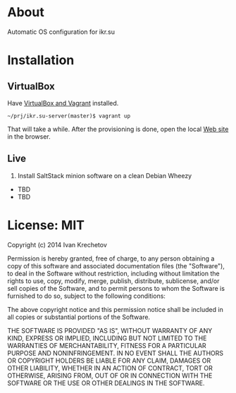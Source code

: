 # About

Automatic OS configuration for ikr.su

# Installation

## VirtualBox

Have [VirtualBox and Vagrant](http://docs.vagrantup.com/v2/getting-started/index.html) installed.

`~/prj/ikr.su-server(master)$ vagrant up`

That will take a while. After the provisioning is done, open the local
[Web site](http://localhost:8080/) in the browser.

## Live

1. Install SaltStack minion software on a clean Debian Wheezy
  * TBD
  * TBD

# License: MIT

Copyright (c) 2014 Ivan Krechetov

Permission is hereby granted, free of charge, to any person obtaining a copy
of this software and associated documentation files (the "Software"), to deal
in the Software without restriction, including without limitation the rights
to use, copy, modify, merge, publish, distribute, sublicense, and/or sell
copies of the Software, and to permit persons to whom the Software is
furnished to do so, subject to the following conditions:

The above copyright notice and this permission notice shall be included in
all copies or substantial portions of the Software.

THE SOFTWARE IS PROVIDED "AS IS", WITHOUT WARRANTY OF ANY KIND, EXPRESS OR
IMPLIED, INCLUDING BUT NOT LIMITED TO THE WARRANTIES OF MERCHANTABILITY,
FITNESS FOR A PARTICULAR PURPOSE AND NONINFRINGEMENT. IN NO EVENT SHALL THE
AUTHORS OR COPYRIGHT HOLDERS BE LIABLE FOR ANY CLAIM, DAMAGES OR OTHER
LIABILITY, WHETHER IN AN ACTION OF CONTRACT, TORT OR OTHERWISE, ARISING FROM,
OUT OF OR IN CONNECTION WITH THE SOFTWARE OR THE USE OR OTHER DEALINGS IN
THE SOFTWARE.
